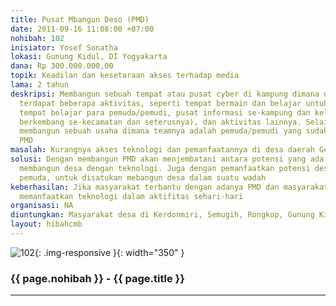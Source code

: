 ```yaml
---
title: Pusat Mbangun Deso (PMD)
date: 2011-09-16 11:08:00 +07:00
nohibah: 102
inisiator: Yosef Sonatha
lokasi: Gunung Kidul, DI Yogyakarta
dana: Rp 300.000.000,00
topik: Keadilan dan kesetaraan akses terhadap media
lama: 2 tahun
deskripsi: Membangun sebuah tempat atau pusat cyber di kampung dimana di dalamnya
  terdapat beberapa aktivitas, seperti tempat bermain dan belajar untuk anak-anak,
  tempat belajar para pemuda/pemudi, pusat informasi se-kampung dan kelurahan (bisa
  berkembang se-kecamatan dan seterusnya), dan aktivitas lainnya. Selain itu juga
  membangun sebuah usaha dimana teamnya adalah pemuda/pemudi yang sudah belajar di
  PMD
masalah: Kurangnya akses teknologi dan pemanfaatannya di desa daerah Gunung Kidul
solusi: Dengan membangun PMD akan menjembatani antara potensi yang ada di desa untuk
  membangun desa dengan teknologi. Juga dengan pemanfaatkan potensi desa, seperti
  pemuda, untuk disatukan mebangun desa dalam suatu wadah
keberhasilan: Jika masyarakat terbantu dengan adanya PMD dan masyarakat sudah dapat
  memanfaatkan teknologi dalam aktifitas sehari-hari
organisasi: NA
diuntungkan: Masyarakat desa di Kerdonmiri, Semugih, Rongkop, Gunung Kidul DIY
layout: hibahcmb
---
```


![102](/static/img/hibahcmb/102.png){: .img-responsive }{: width="350" }

### {{ page.nohibah }} - {{ page.title }}

---
